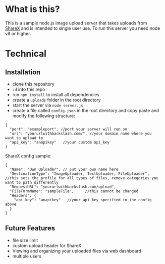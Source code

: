 # What is this?

This is a sample node.js image upload server that takes uploads from [ShareX](https://getsharex.com/) and is intended to single user use. To run this server you need node v8 or higher. 

# Technical

## Installation

* clone this repository
* `cd` into this repo
* run `npm install` to install all dependencies
* create a `uploads` folder in the root directory
* start the server via `node server.js`
* create a file called `config.json` in the root directory and copy paste and modify the following structure:
```
{
  "port": "exampleport", //port your server will run on
  "url": "yoururlwithbackslash.com/", //your domain name where you want to upload to
  "api_key": "anapikey"   //your custom api_key
}
```
ShareX config sample:  
``` 
{
  "Name": "Own Uploader", // put your own name here
  "DestinationType": "ImageUploader, TextUploader, FileUploader", //this sets the profile for all types of files, remove categories you want to path differently
  "RequestURL": "yoururlwithbackslash.com/upload",
  "FileFormName": "sampleFile",     //this cannot be changed
  "Headers": {
    "api_key": "anapikey"   //your api_key specified in the config above
  }
}
```
## Future Features

* file size limit
* custom upload header for ShareX
* Viewing and organizing your uploaded files via web dashboard
* multiple users
